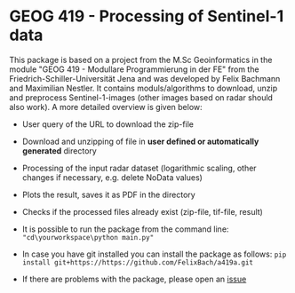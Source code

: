 # GEOG 419 - Processing of Sentinel-1 data
This package is based on a project from the M.Sc Geoinformatics in the module "GEOG 419 - Modullare Programmierung in der FE" from the Friedrich-Schiller-Universität Jena and was developed by Felix Bachmann and Maximilian Nestler.
It contains moduls/algorithms to download, unzip and preprocess Sentinel-1-images (other images based on radar should also work). A more detailed overview is given below:

- User query of the URL to download the zip-file
- Download and unzipping of file in **user defined or automatically generated** directory
- Processing of the input radar dataset (logarithmic scaling, other changes if necessary, e.g. delete NoData values)
- Plots the result, saves it as PDF in the directory
- Checks if the processed files already exist (zip-file, tif-file, result)
- It is possible to run the package from the command line: ```"cd\yourworkspace\python main.py"```
- In case you have git installed you can install the package as follows: 
  ```pip install git+https://https://github.com/FelixBach/a419a.git```

- If there are problems with the package, please open an [issue](https://github.com/FelixBach/419a/issues)
